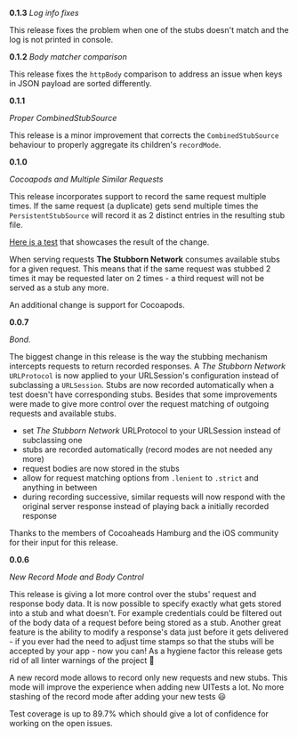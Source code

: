 **0.1.3**
_Log info fixes_

This release fixes the problem when one of the stubs doesn't match and the log is not printed in console.

**0.1.2**
_Body matcher comparison_

This release fixes the `httpBody` comparison to address an issue when keys in JSON payload are sorted differently. 

**0.1.1**

_Proper CombinedStubSource_

This release is a minor improvement that corrects the `CombinedStubSource` behaviour to properly aggregate its children's `recordMode`.

**0.1.0**

_Cocoapods and Multiple Similar Requests_

This release incorporates support to record the same request multiple times. If the same request (a duplicate) gets send multiple times the `PersistentStubSource` will record it as 2 distinct entries in the resulting stub file.

[Here is a test](https://github.com/q231950/the-stubborn-network/blob/main/Tests/StubbornNetworkTests/PersistentStubSourceTests.swift#L102-L116) that showcases the result of the change.

When serving requests **The Stubborn Network** consumes available stubs for a given request. This means that if the same request was stubbed 2 times it may be requested later on 2 times - a third request will not be served as a stub any more.

An additional change is support for Cocoapods.


**0.0.7**

_Bond._

The biggest change in this release is the way the stubbing mechanism intercepts requests to return recorded responses. A *The Stubborn Network* `URLProtocol` is now applied to your URLSession's configuration instead of subclassing a `URLSession`. Stubs are now recorded automatically when a test doesn't have corresponding stubs. Besides that some improvements were made to give more control over the request matching of outgoing requests and available stubs.

- set *The Stubborn Network* URLProtocol to your URLSession instead of subclassing one
- stubs are recorded automatically (record modes are not needed any more)
- request bodies are now stored in the stubs
- allow for request matching options from `.lenient` to `.strict` and anything in between
- during recording successive, similar requests will now respond with the original server response instead of playing back a initially recorded response

Thanks to the members of Cocoaheads Hamburg and the iOS community for their input for this release.

**0.0.6**

_New Record Mode and Body Control_

This release is giving a lot more control over the stubs' request and response body data. It is now possible to specify exactly what gets stored into a stub and what doesn't. For example credentials could be filtered out of the body data of a request before being stored as a stub. Another great feature is the ability to modify a response's data just before it gets delivered - if you ever had the need to adjust time stamps so that the stubs will be accepted by your app - now you can! As a hygiene factor this release gets rid of all linter warnings of the project 🧼

A new record mode allows to record only new requests and new stubs. This mode will improve the experience when adding new UITests a lot. No more stashing of the record mode after adding your new tests 😃

Test coverage is up to 89.7% which should give a lot of confidence for working on the open issues.
